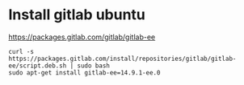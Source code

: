 # Install gitlab ubuntu

https://packages.gitlab.com/gitlab/gitlab-ee
```
curl -s https://packages.gitlab.com/install/repositories/gitlab/gitlab-ee/script.deb.sh | sudo bash
sudo apt-get install gitlab-ee=14.9.1-ee.0
```
